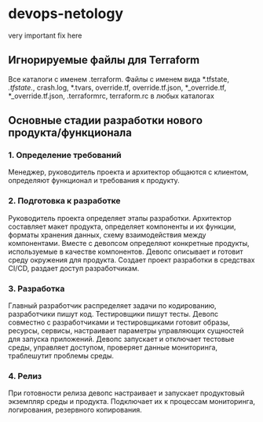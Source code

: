 # devops-netology

very important fix here

## Игнорируемые файлы для Terraform

Все каталоги с именем .terraform. Файлы с именем вида *.tfstate, *.tfstate.*, crash.log, *.tvars, override.tf, override.tf.json, *_override.tf, *_override.tf.json, .terraformrc, terraform.rc в любых каталогах


## Основные стадии разработки нового продукта/функционала

### 1. Определение требований
Менеджер, руководитель проекта и архитектор общаются с клиентом, определяют функционал и требования к продукту.

### 2. Подготовка к разработке
Руководитель проекта определяет этапы разработки.
Архитектор составляет макет продукта, определяет компоненты и их функции, форматы хранения данных, схему взаимодействия между компонентами. Вместе с девопсом определяют конкретные продукты, используемые в качестве компонентов.
Девопс описывает и готовит среду окружения для продукта. Создает проект разработки в средствах CI/CD, раздает доступ разработчикам.

### 3. Разработка
Главный разработчик распределяет задачи по кодированию, разработчики пишут код.
Тестировщики пишут тесты.
Девопс совместно с разработчиками и тестировщиками готовит образы, ресурсы, сервисы, настраивает параметры управляющих сущностей для запуска приложений. Девопс запускает и отключает тестовые среды, управляет доступом, проверяет данные мониторинга, траблешутит проблемы среды.

### 4. Релиз 
При готовности релиза девопс настраивает и запускает продуктовый экземпляр среды и продукта. Подключает их к процессам мониторинга, логирования, резервного копирования.
